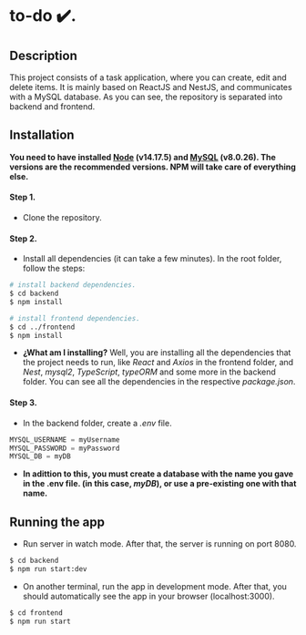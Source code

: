# to-do ✔️.

## Description

This project consists of a task application, where you can create, edit and delete items. It is mainly based on ReactJS and NestJS, and communicates with a MySQL database. As you can see, the repository is separated into backend and frontend.

## Installation

**You need to have installed [Node](https://nodejs.org/es/) (v14.17.5) and [MySQL](https://dev.mysql.com/downloads/windows/installer/8.0.html) (v8.0.26). The versions are the recommended versions. NPM will take care of everything else.**

#### Step 1.

- Clone the repository.

#### Step 2.

- Install all dependencies (it can take a few minutes). In the root folder, follow the steps:

```bash
# install backend dependencies.
$ cd backend
$ npm install

# install frontend dependencies.
$ cd ../frontend
$ npm install
```

- **¿What am I installing?** Well, you are installing all the dependencies that the project needs to run, like _React_ and _Axios_ in the frontend folder, and _Nest_, _mysql2_, _TypeScript_, _typeORM_ and some more in the backend folder. You can see all the dependencies in the respective _package.json_.

#### Step 3.

- In the backend folder, create a _.env_ file.

```javascript
MYSQL_USERNAME = myUsername
MYSQL_PASSWORD = myPassword
MYSQL_DB = myDB
```

- **In adittion to this, you must create a database with the name you gave in the .env file. (in this case, _myDB_), or use a pre-existing one with that name.**

## Running the app

- Run server in watch mode. After that, the server is running on port 8080.

```bash
$ cd backend
$ npm run start:dev
```

- On another terminal, run the app in development mode. After that, you should automatically see the app in your browser (localhost:3000).

```bash
$ cd frontend
$ npm run start
```
